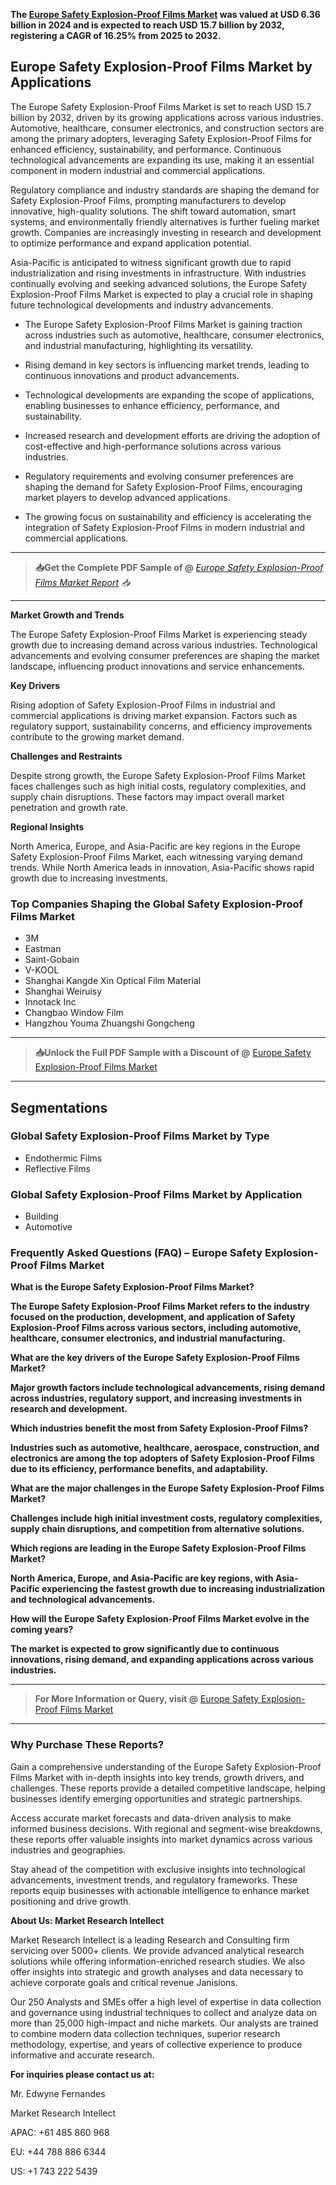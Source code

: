 <p><strong>The <a href="https://www.marketresearchintellect.com/download-sample/?rid=935644&amp;utm_source=Pulse-April-Europe&amp;utm_medium=852">Europe Safety Explosion-Proof Films Market</a> was valued at USD 6.36 billion in 2024 and is expected to reach USD 15.7 billion by 2032, registering a CAGR of 16.25% from 2025 to 2032.</strong></p><h2>Europe Safety Explosion-Proof Films Market by Applications&nbsp;</h2><p><p>The Europe Safety Explosion-Proof Films Market is set to reach USD 15.7 billion by 2032, driven by its growing applications across various industries. Automotive, healthcare, consumer electronics, and construction sectors are among the primary adopters, leveraging Safety Explosion-Proof Films for enhanced efficiency, sustainability, and performance. Continuous technological advancements are expanding its use, making it an essential component in modern industrial and commercial applications.</p><p>Regulatory compliance and industry standards are shaping the demand for Safety Explosion-Proof Films, prompting manufacturers to develop innovative, high-quality solutions. The shift toward automation, smart systems, and environmentally friendly alternatives is further fueling market growth. Companies are increasingly investing in research and development to optimize performance and expand application potential.</p><p>Asia-Pacific is anticipated to witness significant growth due to rapid industrialization and rising investments in infrastructure. With industries continually evolving and seeking advanced solutions, the Europe Safety Explosion-Proof Films Market is expected to play a crucial role in shaping future technological developments and industry advancements.</p></p><ul><li><p>The Europe Safety Explosion-Proof Films Market is gaining traction across industries such as automotive, healthcare, consumer electronics, and industrial manufacturing, highlighting its versatility.</p></li><li><p>Rising demand in key sectors is influencing market trends, leading to continuous innovations and product advancements.</p></li><li><p>Technological developments are expanding the scope of applications, enabling businesses to enhance efficiency, performance, and sustainability.</p></li><li><p>Increased research and development efforts are driving the adoption of cost-effective and high-performance solutions across various industries.</p></li><li><p>Regulatory requirements and evolving consumer preferences are shaping the demand for Safety Explosion-Proof Films, encouraging market players to develop advanced applications.</p></li><li><p>The growing focus on sustainability and efficiency is accelerating the integration of Safety Explosion-Proof Films in modern industrial and commercial applications.</p></li></ul><hr /><blockquote><p><strong><span class="font-[700]">📥Get the Complete PDF Sample of @ </span></strong><em><span class="font-[700]"><a href="https://www.marketresearchintellect.com/download-sample/?rid=935644&amp;utm_source=Pulse-April-Europe&amp;utm_medium=852" target="_blank" data-tracking-control-name="article-ssr-frontend-pulse_little-text-block" data-tracking-will-navigate="" data-test-link="">Europe Safety Explosion-Proof Films Market Report</a>&nbsp;📥</span></em></p></blockquote><hr /><p class="" data-start="77" data-end="360"><strong data-start="77" data-end="105">Market Growth and Trends</strong></p><p class="" data-start="77" data-end="360">The Europe Safety Explosion-Proof Films Market is experiencing steady growth due to increasing demand across various industries. Technological advancements and evolving consumer preferences are shaping the market landscape, influencing product innovations and service enhancements.</p><p class="" data-start="362" data-end="606"><strong data-start="362" data-end="377">Key Drivers</strong></p><p class="" data-start="362" data-end="606">Rising adoption of Safety Explosion-Proof Films in industrial and commercial applications is driving market expansion. Factors such as regulatory support, sustainability concerns, and efficiency improvements contribute to the growing market demand.</p><p class="" data-start="608" data-end="849"><strong data-start="608" data-end="637">Challenges and Restraints</strong></p><p class="" data-start="608" data-end="849">Despite strong growth, the Europe Safety Explosion-Proof Films Market faces challenges such as high initial costs, regulatory complexities, and supply chain disruptions. These factors may impact overall market penetration and growth rate.</p><p class="" data-start="851" data-end="1095"><strong data-start="851" data-end="872">Regional Insights</strong></p><p class="" data-start="851" data-end="1095">North America, Europe, and Asia-Pacific are key regions in the Europe Safety Explosion-Proof Films Market, each witnessing varying demand trends. While North America leads in innovation, Asia-Pacific shows rapid growth due to increasing investments.</p><p><h3>Top Companies Shaping the Global Safety Explosion-Proof Films Market </h3><ul><li>3M</li><li>Eastman</li><li>Saint-Gobain</li><li>V-KOOL</li><li>Shanghai Kangde Xin Optical Film Material</li><li>Shanghai Weiruisy</li><li>Innotack Inc</li><li>Changbao Window Film</li><li>Hangzhou Youma Zhuangshi Gongcheng</li></ul></p><hr /><blockquote><p><strong>📥Unlock the Full PDF Sample with a Discount of @</strong> <a href="https://www.marketresearchintellect.com/ask-for-discount/?rid=935644&amp;utm_source=Pulse-April-Europe&amp;utm_medium=852">Europe Safety Explosion-Proof Films Market</a></p></blockquote><hr /><p><h2>Segmentations</h2><h3>Global Safety Explosion-Proof Films Market by Type</h3><ul><li>Endothermic Films</li><li>Reflective Films</li></ul><h3>Global Safety Explosion-Proof Films Market by Application</h3><ul><li>Building</li><li>Automotive</li></ul></p><h3><strong>Frequently Asked Questions (FAQ) &ndash; Europe Safety Explosion-Proof Films Market</strong></h3><p><strong>What is the Europe Safety Explosion-Proof Films Market?</strong></p><p><strong>The Europe Safety Explosion-Proof Films Market refers to the industry focused on the production, development, and application of Safety Explosion-Proof Films across various sectors, including automotive, healthcare, consumer electronics, and industrial manufacturing.</strong></p><p><strong>What are the key drivers of the Europe Safety Explosion-Proof Films Market?</strong></p><p><strong>Major growth factors include technological advancements, rising demand across industries, regulatory support, and increasing investments in research and development.</strong></p><p><strong>Which industries benefit the most from Safety Explosion-Proof Films?</strong></p><p><strong>Industries such as automotive, healthcare, aerospace, construction, and electronics are among the top adopters of Safety Explosion-Proof Films due to its efficiency, performance benefits, and adaptability.</strong></p><p><strong>What are the major challenges in the Europe Safety Explosion-Proof Films Market?</strong></p><p><strong>Challenges include high initial investment costs, regulatory complexities, supply chain disruptions, and competition from alternative solutions.</strong></p><p><strong>Which regions are leading in the Europe Safety Explosion-Proof Films Market?</strong></p><p><strong>North America, Europe, and Asia-Pacific are key regions, with Asia-Pacific experiencing the fastest growth due to increasing industrialization and technological advancements.</strong></p><p><strong>How will the Europe Safety Explosion-Proof Films Market evolve in the coming years?</strong></p><p><strong>The market is expected to grow significantly due to continuous innovations, rising demand, and expanding applications across various industries.</strong></p><hr /><blockquote><p><span class="font-[700]"><strong>For More Information or Query, visit&nbsp;@</strong>&nbsp;</span><span class="font-[700]"><a href="https://www.marketresearchintellect.com/product/global-safety-explosion-proof-films-market/?utm_source=Linkedin&utm_medium=852" target="_blank" data-tracking-control-name="article-ssr-frontend-pulse_little-text-block" data-tracking-will-navigate="" data-test-link="">Europe Safety Explosion-Proof Films Market</a></span></p></blockquote><hr /><h3><strong data-start="0" data-end="31">Why Purchase These Reports?</strong></h3><p class="" data-start="35" data-end="297">Gain a comprehensive understanding of the Europe Safety Explosion-Proof Films Market with in-depth insights into key trends, growth drivers, and challenges. These reports provide a detailed competitive landscape, helping businesses identify emerging opportunities and strategic partnerships.</p><p class="" data-start="299" data-end="540">Access accurate market forecasts and data-driven analysis to make informed business decisions. With regional and segment-wise breakdowns, these reports offer valuable insights into market dynamics across various industries and geographies.</p><p class="" data-start="542" data-end="784">Stay ahead of the competition with exclusive insights into technological advancements, investment trends, and regulatory frameworks. These reports equip businesses with actionable intelligence to enhance market positioning and drive growth.</p><p><strong><span class="font-[700]">About Us: Market Research Intellect</span></strong></p><p><span class="">Market Research Intellect is a leading Research and Consulting firm servicing over 5000+ clients. We provide advanced analytical research solutions while offering information-enriched research studies.&nbsp;</span>We also offer insights into strategic and growth analyses and data necessary to achieve corporate goals and critical revenue Janisions.</p><p><span class="">Our 250 Analysts and SMEs offer a high level of expertise in data collection and governance using industrial techniques to collect and analyze data on more than 25,000 high-impact and niche markets. Our analysts are trained to combine modern data collection techniques, superior research methodology, expertise, and years of collective experience to produce informative and accurate research.</span></p><p><strong>For inquiries please contact us at:</strong></p><p>Mr. Edwyne Fernandes</p><p>Market Research Intellect</p><p>APAC: +61 485 860 968</p><p>EU: +44 788 886 6344</p><p>US: +1 743 222 5439</p>